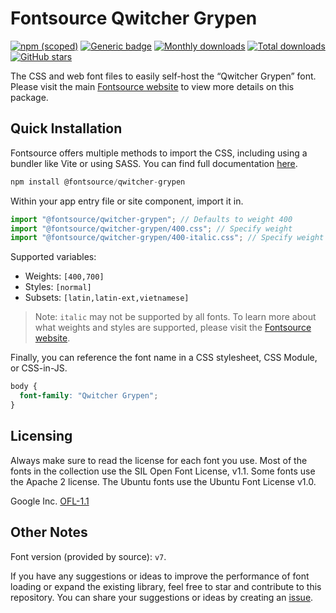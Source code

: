 # Fontsource Qwitcher Grypen

[![npm (scoped)](https://img.shields.io/npm/v/@fontsource/qwitcher-grypen?color=brightgreen)](https://www.npmjs.com/package/@fontsource/qwitcher-grypen) [![Generic badge](https://img.shields.io/badge/fontsource-passing-brightgreen)](https://github.com/fontsource/fontsource) [![Monthly downloads](https://badgen.net/npm/dm/@fontsource/qwitcher-grypen)](https://github.com/fontsource/fontsource) [![Total downloads](https://badgen.net/npm/dt/@fontsource/qwitcher-grypen)](https://github.com/fontsource/fontsource) [![GitHub stars](https://img.shields.io/github/stars/fontsource/fontsource.svg?style=social&label=Star)](https://github.com/fontsource/fontsource/stargazers)

The CSS and web font files to easily self-host the “Qwitcher Grypen” font. Please visit the main [Fontsource website](https://fontsource.org/fonts/qwitcher-grypen) to view more details on this package.

## Quick Installation

Fontsource offers multiple methods to import the CSS, including using a bundler like Vite or using SASS. You can find full documentation [here](https://fontsource.org/docs/getting-started/introduction).

```javascript
npm install @fontsource/qwitcher-grypen
```

Within your app entry file or site component, import it in.

```javascript
import "@fontsource/qwitcher-grypen"; // Defaults to weight 400
import "@fontsource/qwitcher-grypen/400.css"; // Specify weight
import "@fontsource/qwitcher-grypen/400-italic.css"; // Specify weight and style
```

Supported variables:
- Weights: `[400,700]`
- Styles: `[normal]`
- Subsets: `[latin,latin-ext,vietnamese]`

> Note: `italic` may not be supported by all fonts. To learn more about what weights and styles are supported, please visit the [Fontsource website](https://fontsource.org/fonts/qwitcher-grypen).

Finally, you can reference the font name in a CSS stylesheet, CSS Module, or CSS-in-JS.

```css
body {
  font-family: "Qwitcher Grypen";
}
```

## Licensing
Always make sure to read the license for each font you use. Most of the fonts in the collection use the SIL Open Font License, v1.1. Some fonts use the Apache 2 license. The Ubuntu fonts use the Ubuntu Font License v1.0.

Google Inc.
[OFL-1.1](http://scripts.sil.org/OFL)

## Other Notes
Font version (provided by source): `v7`.

If you have any suggestions or ideas to improve the performance of font loading or expand the existing library, feel free to star and contribute to this repository. You can share your suggestions or ideas by creating an [issue](https://github.com/fontsource/fontsource/issues).